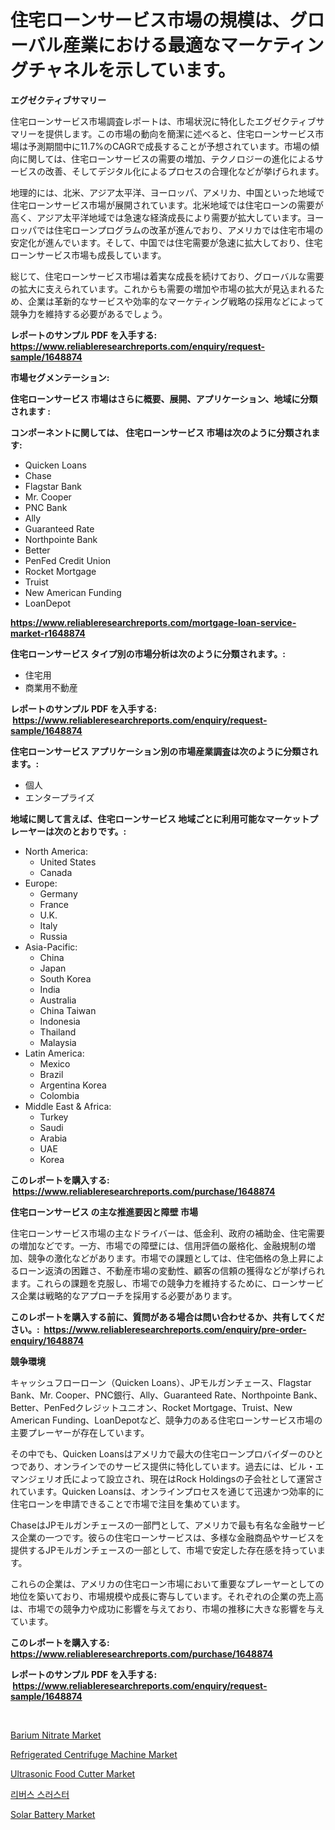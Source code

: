 <p><h1>住宅ローンサービス市場の規模は、グローバル産業における最適なマーケティングチャネルを示しています。</h1></p><p><strong>エグゼクティブサマリー</strong></p>
<p><p>住宅ローンサービス市場調査レポートは、市場状況に特化したエグゼクティブサマリーを提供します。この市場の動向を簡潔に述べると、住宅ローンサービス市場は予測期間中に11.7%のCAGRで成長することが予想されています。市場の傾向に関しては、住宅ローンサービスの需要の増加、テクノロジーの進化によるサービスの改善、そしてデジタル化によるプロセスの合理化などが挙げられます。</p><p>地理的には、北米、アジア太平洋、ヨーロッパ、アメリカ、中国といった地域で住宅ローンサービス市場が展開されています。北米地域では住宅ローンの需要が高く、アジア太平洋地域では急速な経済成長により需要が拡大しています。ヨーロッパでは住宅ローンプログラムの改革が進んでおり、アメリカでは住宅市場の安定化が進んでいます。そして、中国では住宅需要が急速に拡大しており、住宅ローンサービス市場も成長しています。</p><p>総じて、住宅ローンサービス市場は着実な成長を続けており、グローバルな需要の拡大に支えられています。これからも需要の増加や市場の拡大が見込まれるため、企業は革新的なサービスや効率的なマーケティング戦略の採用などによって競争力を維持する必要があるでしょう。</p></p>
<p><strong>レポートのサンプル PDF を入手する: <a href="https://www.reliableresearchreports.com/enquiry/request-sample/1648874">https://www.reliableresearchreports.com/enquiry/request-sample/1648874</a></strong></p>
<p><strong>市場セグメンテーション:</strong></p>
<p><strong> 住宅ローンサービス 市場はさらに概要、展開、アプリケーション、地域に分類されます :</strong></p>
<p><strong>コンポーネントに関しては、 住宅ローンサービス 市場は次のように分類されます: &nbsp;</strong></p>
<p><ul><li>Quicken Loans</li><li>Chase</li><li>Flagstar Bank</li><li>Mr. Cooper</li><li>PNC Bank</li><li>Ally</li><li>Guaranteed Rate</li><li>Northpointe Bank</li><li>Better</li><li>PenFed Credit Union</li><li>Rocket Mortgage</li><li>Truist</li><li>New American Funding</li><li>LoanDepot</li></ul></p>
<p><strong><a href="https://www.reliableresearchreports.com/mortgage-loan-service-market-r1648874">https://www.reliableresearchreports.com/mortgage-loan-service-market-r1648874</a></strong></p>
<p><strong> 住宅ローンサービス タイプ別の市場分析は次のように分類されます。:</strong></p>
<p><ul><li>住宅用</li><li>商業用不動産</li></ul></p>
<p><strong>レポートのサンプル PDF を入手する: &nbsp;<a href="https://www.reliableresearchreports.com/enquiry/request-sample/1648874">https://www.reliableresearchreports.com/enquiry/request-sample/1648874</a></strong></p>
<p><strong> 住宅ローンサービス アプリケーション別の市場産業調査は次のように分類されます。:</strong></p>
<p><ul><li>個人</li><li>エンタープライズ</li></ul></p>
<p><strong>地域に関して言えば、住宅ローンサービス 地域ごとに利用可能なマーケットプレーヤーは次のとおりです。:</strong></p>
<p><ul>
    <li>
        North America:
        <ul>
            <li>United States</li>
            <li>Canada</li>
        </ul>
    </li>
    <li>
        Europe:
        <ul>
            <li>Germany</li>
            <li>France</li>
            <li>U.K.</li>
            <li>Italy</li>
            <li>Russia</li>
        </ul>
    </li>
    <li>
        Asia-Pacific:
        <ul>
            <li>China</li>
            <li>Japan</li>
            <li>South Korea</li>
            <li>India</li>
            <li>Australia</li>
            <li>China Taiwan</li>
            <li>Indonesia</li>
            <li>Thailand</li>
            <li>Malaysia</li>
        </ul>
    </li>
    <li>
        Latin America:
        <ul>
            <li>Mexico</li>
            <li>Brazil</li>
            <li>Argentina Korea</li>
            <li>Colombia</li>
        </ul>
    </li>
    <li>
        Middle East & Africa:
        <ul>
            <li>Turkey</li>
            <li>Saudi</li>
            <li>Arabia</li>
            <li>UAE</li>
            <li>Korea</li>
        </ul>
    </li>
    </ul></p>
<p><strong>このレポートを購入する: &nbsp;<a href="https://www.reliableresearchreports.com/purchase/1648874">https://www.reliableresearchreports.com/purchase/1648874</a></strong></p>
<p><strong>住宅ローンサービス の主な推進要因と障壁 市場</strong></p>
<p><p>住宅ローンサービス市場の主なドライバーは、低金利、政府の補助金、住宅需要の増加などです。一方、市場での障壁には、信用評価の厳格化、金融規制の増加、競争の激化などがあります。市場での課題としては、住宅価格の急上昇によるローン返済の困難さ、不動産市場の変動性、顧客の信頼の獲得などが挙げられます。これらの課題を克服し、市場での競争力を維持するために、ローンサービス企業は戦略的なアプローチを採用する必要があります。</p></p>
<p><strong>このレポートを購入する前に、質問がある場合は問い合わせるか、共有してください。:&nbsp; <a href="https://www.reliableresearchreports.com/enquiry/pre-order-enquiry/1648874">https://www.reliableresearchreports.com/enquiry/pre-order-enquiry/1648874</a></strong></p>
<p><strong>競争環境</strong></p>
<p><p>キャッシュフローローン（Quicken Loans）、JPモルガンチェース、Flagstar Bank、Mr. Cooper、PNC銀行、Ally、Guaranteed Rate、Northpointe Bank、Better、PenFedクレジットユニオン、Rocket Mortgage、Truist、New American Funding、LoanDepotなど、競争力のある住宅ローンサービス市場の主要プレーヤーが存在しています。</p><p>その中でも、Quicken Loansはアメリカで最大の住宅ローンプロバイダーのひとつであり、オンラインでのサービス提供に特化しています。過去には、ビル・エマンジェリオ氏によって設立され、現在はRock Holdingsの子会社として運営されています。Quicken Loansは、オンラインプロセスを通じて迅速かつ効率的に住宅ローンを申請できることで市場で注目を集めています。</p><p>ChaseはJPモルガンチェースの一部門として、アメリカで最も有名な金融サービス企業の一つです。彼らの住宅ローンサービスは、多様な金融商品やサービスを提供するJPモルガンチェースの一部として、市場で安定した存在感を持っています。</p><p>これらの企業は、アメリカの住宅ローン市場において重要なプレーヤーとしての地位を築いており、市場規模や成長に寄与しています。それぞれの企業の売上高は、市場での競争力や成功に影響を与えており、市場の推移に大きな影響を与えています。</p></p>
<p><strong>このレポートを購入する: &nbsp; <a href="https://www.reliableresearchreports.com/purchase/1648874">https://www.reliableresearchreports.com/purchase/1648874</a></strong></p>
<p><strong>レポートのサンプル PDF を入手する: &nbsp;<a href="https://www.reliableresearchreports.com/enquiry/request-sample/1648874">https://www.reliableresearchreports.com/enquiry/request-sample/1648874</a></strong><strong></strong></p>
<p>&nbsp;</p>
<p><p><a href="https://issuu.com/reportprime-2/docs/barium-nitrate-market-size-2030.pptx">Barium Nitrate Market</a></p><p><a href="https://github.com/gulaimolin/Market-Research-Report-List-4/blob/main/refrigerated-centrifuge-machine-market.md">Refrigerated Centrifuge Machine Market</a></p><p><a href="https://github.com/mauripalmi/Market-Research-Report-List-2/blob/main/ultrasonic-food-cutter-market.md">Ultrasonic Food Cutter Market</a></p><p><a href="https://medium.com/@boydsmitham726/%EC%97%AC%EA%B0%9D%EA%B8%B0-%EC%A0%9C%EB%8F%99-%EC%86%A1%ED%92%8D-%EC%8B%9C%EC%9E%A5-%EB%B3%B4%EA%B3%A0%EC%84%9C%EB%8A%94-%EC%9D%B4-%EC%8B%9C%EC%9E%A5%EC%9D%98-%EC%B5%9C%EC%8B%A0-%ED%8A%B8%EB%A0%8C%EB%93%9C%EC%99%80-%EC%84%B1%EC%9E%A5-%EA%B8%B0%ED%9A%8C%EB%A5%BC-%EB%B0%9D%ED%98%80-%EC%A4%8D%EB%8B%88%EB%8B%A4-61f5d4fcf428">리버스 스러스터</a></p><p><a href="https://meowing-canidae-761.notion.site/Decoding-Solar-Battery-Market-Metrics-Market-Share-Trends-and-Growth-Patterns-099deb87251e442d84ec7ae57896212c">Solar Battery Market</a></p></p>